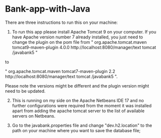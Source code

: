 # Bank-app-with-Java
There are three instructions to run this on your machine:

1. To run this app please install Apache Tomcat 9 on your computer. If you have Apache version number 7 already installed, you just need to change the plugin on the pom file from 
"<plugin>
                <groupId>org.apache.tomcat.maven</groupId>
                <artifactId>tomcat9-maven-plugin</artifactId>
                <version>4.0.0</version>
                <configuration>
                    <url>http://localhost:8080/manager/text</url>
                    <server>tomcat</server>
                    <path>/javabank5</path>
                </configuration>
            </plugin>"

to 

"<plugin>
                <groupId>org.apache.tomcat.maven</groupId>
                <artifactId>tomcat7-maven-plugin</artifactId>
                <version>2.2</version>
                <configuration>
                    <url>http://localhost:8080/manager/text</url>
                    <server>tomcat</server>
                    <path>/javabank5</path>
                </configuration>
            </plugin>". 

Please note the versions might be different and the plugin version might need to be updated. 

2. This is running on my side on the Apache Netbeans IDE 17 and no further configurations were required from the moment it was installed apart from adding the apache tomcat server to the list of available servers on Netbeans. 

3. Go to the javabank.properties file and change "dev.h2.location" to the path on your machine where you want to save the database file;

